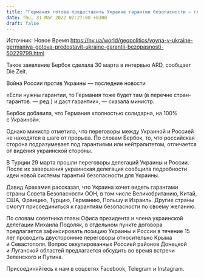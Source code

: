 ```yaml
---
title: "Германия готова предоставить Украине гарантии безопасности — глава МИД Бербок"
date: Thu, 31 Mar 2022 02:27:00 +0300
draft: false
---
```

Источник: Новое Время https://nv.ua/world/geopolitics/voyna-v-ukraine-germaniya-gotova-predostavit-ukraine-garantii-bezopasnosti-50229799.html


 Такое заявление Бербок сделала 30 марта в интервью ARD, сообщает Die Zeit.

Война России против Украины — последние новости

«Если нужны гарантии, то Германия тоже будет там (в перечне стран-гарантов. — ред.) и даст гарантии», — сказала министр.

Бербок добавила, что Германия «полностью солидарна, на 100% с Украиной».

Однако министр отметила, что переговоры между Украиной и Россией не находятся в шаге от прорыва. По словам Бербок, то, что российская сторона подразумевает под гарантиями или нейтралитетом, отличается от видения украинской стороны.

В Турции 29 марта прошли переговоры делегаций Украины и России. После их завершения украинская делегация сообщила подробности идеи новой системы гарантий безопасности для Украины.

Давид Арахамия рассказал, что Украина хочет видеть гарантами страны Совета Безопасности ООН, в том числе Великобританию, Китай, США, Францию, Турцию, Германию, Польшу и Израиль. Другие страны смогут присоединиться к гарантиям безопасности по своему желанию.

По словам советника главы Офиса президента и члена украинской делегации Михаила Подоляк, в отдельном пункте договора предлагается зафиксировать позицию Украины и России в течение 15 лет проводить двусторонние переговоры относительно Крыма и Севастополя. Вопрос оккупированных Россией районов Донецкой и Луганской областей предлагается обсудить во время встречи Зеленского и Путина.

Присоединяйтесь к нам в соцсетях Facebook, Telegram и Instagram.
